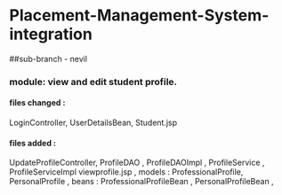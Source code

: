 # Placement-Management-System-integration
##sub-branch - nevil

### module: view and edit student profile.

#### files changed :
LoginController, UserDetailsBean, Student.jsp

#### files added :
UpdateProfileController, ProfileDAO , ProfileDAOImpl , ProfileService , ProfileServiceImpl
viewprofile.jsp , models : ProfessionalProfile, PersonalProfile , beans : ProfessionalProfileBean
, PersonalProfileBean , 
